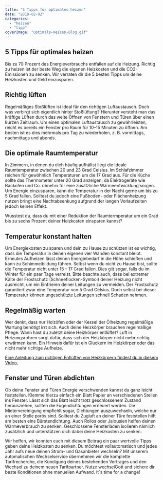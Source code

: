 ```yaml
---
title: "5 Tipps für optimales heizen"
date: "2019-02-02"
categories: 
  - "heizen"
  - "tipp"
coverImage: "Optimals-Heizen-Blog.gif"
---
```



## 5 Tipps für optimales heizen

Bis zu 70 Prozent des Energieverbrauchs entfallen auf die Heizung. Richtig zu heizen ist der beste Weg die eigenen Heizkosten und die CO2-Emissionen zu senken. Wir verraten dir die 5 besten Tipps um deine Heizkosten und Geld einzusparen.

## Richtig lüften

Regelmäßiges Stoßlüften ist ideal für den richtigen Luftaustausch. Doch was verbirgt sich eigentlich hinter Stoßlüftung? Hierunter versteht man das kräftige Lüften durch das weite Öffnen von Fenstern und Türen über einen kurzen Zeitraum. Um einen optimalen Luftaustausch zu gewährleisten, reicht es bereits ein Fenster pro Raum für 10–15 Minuten zu öffnen. Am besten ist es dies mehrmals pro Tag zu wiederholen, z. B. vormittags, nachmittags und abends.

## Die optimale Raumtemperatur

In Zimmern, in denen du dich häufig aufhältst liegt die ideale Raumtemperatur zwischen 20 und 23 Grad Celsius. Im Schlafzimmer reichen für gewöhnlich Temperaturen um die 17 Grad aus. Für die Küche sollte das Thermometer unter 20 Grad anzeigen, da Elektrogeräte wie Backofen und Co. ohnehin für eine zusätzliche Wärmeentwicklung sorgen. Um Energie einzusparen, kann die Temperatur in der Nacht gerne um bis zu 5 Grad fallen. Solltest du jedoch eine Fußboden- oder Flächenheizung nutzen bringt eine Nachtabsenkung aufgrund der langen Vorlaufzeiten jedoch keinen Effekt.

Wusstest du, dass du mit einer Reduktion der Raumtermperatur um ein Grad bis zu sechs Prozent deiner Heizkosten einsparen kannst?

## Temperatur konstant halten

Um Energiekosten zu sparen und dein zu Hause zu schützen ist es wichtig, dass die Temperatur in deinen eigenen vier Wänden konstant bleibt. Erneutes Aufheizen lässt deinen Energiebedarf in die Höhe schießen und kann zu Schimmelbildung führen. Selbst wenn du nicht zu Hause bist, sollte die Temperatur nicht unter 15 – 17 Grad fallen. Dies gilt sogar, falls du im Winter für ein paar Tage verreist. Bitte beachte auch, dass bei extremer Kälte der Frostschutz (Schneeflocken-Symbol) deiner Heizung nicht ausreicht, um ein Einfrieren deiner Leitungen zu vermeiden. Der Frostschutz garantiert zwar eine Temperatur von 5 Grad Celsius. Doch selbst bei dieser Temperatur können ungeschützte Leitungen schnell Schaden nehmen.

## Regelmäßig warten

Wer denkt, dass nur Holzöfen oder der Kessel der Ölheizung regelmäßige Wartung benötigt irrt sich. Auch deine Heizkörper brauchen regelmäßige Pflege. Wann hast du zuletzt deine Heizkörper entlüftet? Luft in Heizungsrohren sorgt dafür, dass sich der Heizkörper nicht mehr richtig erwärmen kann. Ein Hinweis dafür ist ein Gluckern im Heizkörper oder das nicht mehr richtige Aufheize.

[Eine Anleitung zum richtigen Entlüften von Heizkörpern findest du in diesem Video.](https://www.youtube.com/watch?v=ieVsQgfArb4 "Anleitung: Heizkörper richtig entlüften")

## Fenster und Türen abdichten

Ob deine Fenster und Türen Energie verschwenden kannst du ganz leicht feststellen. Klemme hierzu einfach ein Blatt Papier an verschiedenen Stellen ins Fenster. Lässt sich das Blatt leicht trotz geschlossenem Zustand herausziehen, sollten die Fugendichtungen erneuert werden. Die Mietervereinigung empfiehlt sogar, Dichtungen auszuwechseln, welche nur an einer Stelle porös sind. Solltest du Zugluft an deiner Türe feststellen hilft am besten eine Bürstendichtung. Auch Rollos oder Jalousien helfen deinen Wärmeverbrauch zu senken. Geschlossene Fensterläden isolieren nämlich zusätzlich und unterstützen dich dabei deine Heizkosten zu senken.


Wir hoffen, wir konnten euch mit diesem Beitrag ein paar wertvolle Tipps geben deine Heizkosten zu senken. Du möchtest vollautomatisch und jedes Jahr aufs neue deinen Strom- und Gasanbieter wechseln? Mit unserem automatischen Wechselservice übernehmen wir die komplette Tarifrecherche, die Kündigung deines bestehenden Vertrages und den Wechsel zu deinem neuen Tarifpartner. Nutze wechselGott und sichere dir beste Konditionen ohne manuellen Aufwand. It´s time for a change!

